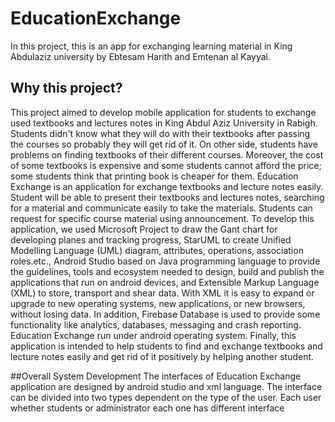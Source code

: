 # EducationExchange

In this project, this is an app for exchanging learning material in King Abdulaziz university by Ebtesam Harith and Emtenan al Kayyal.

## Why this project?

This project aimed to develop mobile application for students to exchange used textbooks 
and lectures notes in King Abdul Aziz University in Rabigh. Students didn't know what 
they will do with their textbooks after passing the courses so probably they will get rid of it. 
On other side, students have problems on finding textbooks of their different courses. Moreover, 
the cost of some textbooks is expensive and some students cannot afford the price; 
some students think that printing book is cheaper for them. 
Education Exchange is an application for exchange textbooks and lecture notes easily. 
Student will be able to present their textbooks and lectures notes, searching for a material and communicate easily to take the materials. 
Students can request for specific course material using announcement. 
To develop this application, we used Microsoft Project to draw the Gant chart for developing planes and tracking progress, 
StarUML to create Unified Modelling Language (UML) diagram, attributes, operations, association roles.etc., 
Android Studio based on Java programming language to provide the guidelines, tools and ecosystem needed to design, 
build and publish the applications that run on android devices, and Extensible Markup Language (XML) to store, 
transport and shear data. With XML it is easy to expand or upgrade to new operating systems, new applications, 
or new browsers, without losing data. In addition, Firebase Database is used to provide some functionality like analytics, 
databases, messaging and crash reporting. Education Exchange run under android operating system. 
Finally, this application is intended to help students to find and exchange textbooks
and lecture notes easily and get rid of it positively by helping another student.

##Overall System Development
  The interfaces of Education Exchange application are designed by android studio and xml language. 
  The interface can be divided into two types dependent on the type of the user. 
  Each user whether students or administrator each one has different interface


